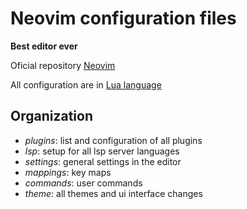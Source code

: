 # Neovim configuration files

**Best editor ever**

Oficial repository [Neovim](https://github.com/neovim/neovim)

All configuration are in [Lua language](https://lua.org)

## Organization

* *plugins*: list and configuration of all plugins
* *lsp*: setup for all lsp server languages
* *settings*: general settings in the editor
* *mappings*: key maps
* *commands*: user commands
* *theme*: all themes and ui interface changes

